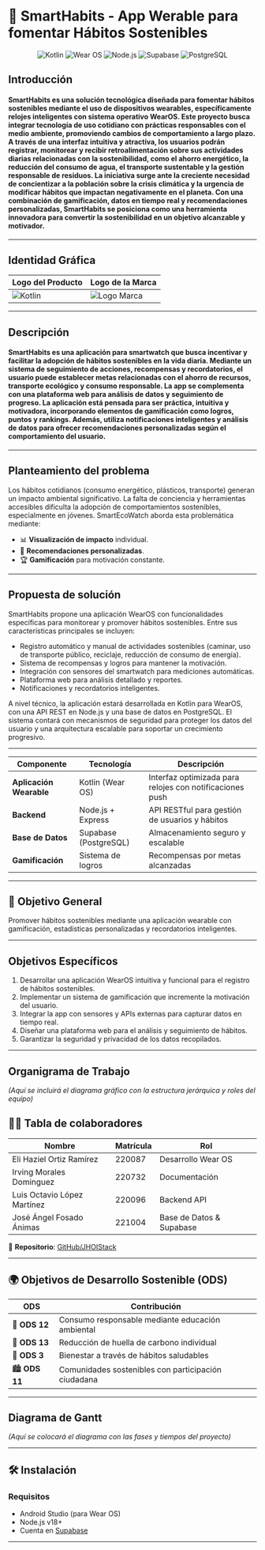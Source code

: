 # 📱 SmartHabits - App Werable para fomentar Hábitos Sostenibles  

<div align="center">
  <img src="https://img.shields.io/badge/Kotlin-7F52FF?style=for-the-badge&logo=kotlin&logoColor=white" alt="Kotlin">
  <img src="https://img.shields.io/badge/Wear_OS-4285F4?style=for-the-badge&logo=wear-os&logoColor=white" alt="Wear OS">
  <img src="https://img.shields.io/badge/Node.js-339933?style=for-the-badge&logo=nodedotjs&logoColor=white" alt="Node.js">
  <img src="https://img.shields.io/badge/Supabase-3ECF8E?style=for-the-badge&logo=supabase&logoColor=white" alt="Supabase">
  <img src="https://img.shields.io/badge/PostgreSQL-4169E1?style=for-the-badge&logo=postgresql&logoColor=white" alt="PostgreSQL">
</div>

## Introducción
#### SmartHabits es una solución tecnológica diseñada para fomentar hábitos sostenibles mediante el uso de dispositivos wearables, específicamente relojes inteligentes con sistema operativo WearOS. Este proyecto busca integrar tecnología de uso cotidiano con prácticas responsables con el medio ambiente, promoviendo cambios de comportamiento a largo plazo. A través de una interfaz intuitiva y atractiva, los usuarios podrán registrar, monitorear y recibir retroalimentación sobre sus actividades diarias relacionadas con la sostenibilidad, como el ahorro energético, la reducción del consumo de agua, el transporte sustentable y la gestión responsable de residuos. La iniciativa surge ante la creciente necesidad de concientizar a la población sobre la crisis climática y la urgencia de modificar hábitos que impactan negativamente en el planeta. Con una combinación de gamificación, datos en tiempo real y recomendaciones personalizadas, SmartHabits se posiciona como una herramienta innovadora para convertir la sostenibilidad en un objetivo alcanzable y motivador.
---
## Identidad Gráfica
| Logo del Producto | Logo de la Marca |
|-------------------|------------------|
|  <img src="https://drive.google.com/file/d/1DV5QwylgRNZdotAAzExVuRZn0ZQw5kYp/view?usp=drive_link" alt="Kotlin"> | ![Logo Marca](logo_marca.png) |
---

## Descripción

#### SmartHabits es una aplicación para smartwatch que busca incentivar y facilitar la adopción de hábitos sostenibles en la vida diaria. Mediante un sistema de seguimiento de acciones, recompensas y recordatorios, el usuario puede establecer metas relacionadas con el ahorro de recursos, transporte ecológico y consumo responsable. La app se complementa con una plataforma web para análisis de datos y seguimiento de progreso. La aplicación está pensada para ser práctica, intuitiva y motivadora, incorporando elementos de gamificación como logros, puntos y rankings. Además, utiliza notificaciones inteligentes y análisis de datos para ofrecer recomendaciones personalizadas según el comportamiento del usuario.
---
## Planteamiento del problema
 
Los hábitos cotidianos (consumo energético, plásticos, transporte) generan un impacto ambiental significativo. La falta de conciencia y herramientas accesibles dificulta la adopción de comportamientos sostenibles, especialmente en jóvenes. SmartEcoWatch aborda esta problemática mediante:  
- 📊 **Visualización de impacto** individual.  
- 🎯 **Recomendaciones personalizadas**.  
- 🏆 **Gamificación** para motivación constante.  

---


## Propuesta de solución
SmartHabits propone una aplicación WearOS con funcionalidades específicas para monitorear y promover hábitos sostenibles. Entre sus características principales se incluyen:
- Registro automático y manual de actividades sostenibles (caminar, uso de transporte público, reciclaje, reducción de consumo de energía).
- Sistema de recompensas y logros para mantener la motivación.
- Integración con sensores del smartwatch para mediciones automáticas.
- Plataforma web para análisis detallado y reportes.
- Notificaciones y recordatorios inteligentes.

A nivel técnico, la aplicación estará desarrollada en Kotlin para WearOS, con una API REST en Node.js y una base de datos en PostgreSQL. El sistema contará con mecanismos de seguridad para proteger los datos del usuario y una arquitectura escalable para soportar un crecimiento progresivo.


--- 
| Componente | Tecnología | Descripción |  
|------------|------------|-------------|  
| **Aplicación Wearable** | Kotlin (Wear OS) | Interfaz optimizada para relojes con notificaciones push |  
| **Backend** | Node.js + Express | API RESTful para gestión de usuarios y hábitos |  
| **Base de Datos** | Supabase (PostgreSQL) | Almacenamiento seguro y escalable |  
| **Gamificación** | Sistema de logros | Recompensas por metas alcanzadas |  



---
## 🌱 Objetivo General  
Promover hábitos sostenibles mediante una aplicación wearable con gamificación, estadísticas personalizadas y recordatorios inteligentes.  

---

## Objetivos Específicos
1. Desarrollar una aplicación WearOS intuitiva y funcional para el registro de hábitos sostenibles.
2. Implementar un sistema de gamificación que incremente la motivación del usuario.
3. Integrar la app con sensores y APIs externas para capturar datos en tiempo real.
4. Diseñar una plataforma web para el análisis y seguimiento de hábitos.
5. Garantizar la seguridad y privacidad de los datos recopilados.
---
## Organigrama de Trabajo
*(Aquí se incluirá el diagrama gráfico con la estructura jerárquica y roles del equipo)*

## 🧑‍💻 Tabla de colaboradores  
| Nombre | Matrícula | Rol |  
|--------|-----------|-----|  
| Eli Haziel Ortiz Ramírez | 220087 | Desarrollo Wear OS |  
| Irving Morales Dominguez | 220732 | Documentación |  
| Luis Octavio López Martínez | 220096 | Backend API |  
| José Ángel Fosado Ánimas | 221004 | Base de Datos & Supabase |  

🔗 **Repositorio**: [GitHub/JHOIStack](https://github.com/JHOIStack)  


---

## 🌍 Objetivos de Desarrollo Sostenible (ODS)  
| ODS | Contribución |  
|-----|-------------|  
| 🎯 **ODS 12** | Consumo responsable mediante educación ambiental |  
| 🌱 **ODS 13** | Reducción de huella de carbono individual |  
| 💪 **ODS 3** | Bienestar a través de hábitos saludables |  
| 🏙️ **ODS 11** | Comunidades sostenibles con participación ciudadana |  

---


## Diagrama de Gantt
*(Aquí se colocará el diagrama con las fases y tiempos del proyecto)*

---
## 🛠️ Instalación  
### Requisitos  
- Android Studio (para Wear OS)  
- Node.js v18+  
- Cuenta en [Supabase](https://supabase.com/)  

---
